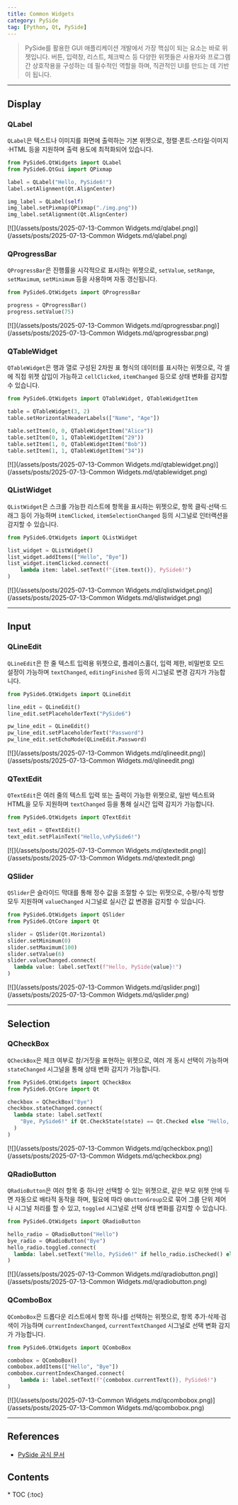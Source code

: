 ```yaml
---
title: Common Widgets
category: PySide
tag: [Python, Qt, PySide]
---
```


> PySide를 활용한 GUI 애플리케이션 개발에서 가장 핵심이 되는 요소는 바로 위젯입니다. 버튼, 입력창, 리스트, 체크박스 등 다양한 위젯들은 사용자와 프로그램 간 상호작용을 구성하는 데 필수적인 역할을 하며, 직관적인 UI를 만드는 데 기반이 됩니다.

---

## Display

### QLabel

`QLabel`은 텍스트나 이미지를 화면에 출력하는 기본 위젯으로, 정렬·폰트·스타일·이미지·HTML 등을 지원하며 출력 용도에 최적화되어 있습니다.

```python
from PySide6.QtWidgets import QLabel
from PySide6.QtGui import QPixmap

label = QLabel("Hello, PySide6!")
label.setAlignment(Qt.AlignCenter)

img_label = QLabel(self)
img_label.setPixmap(QPixmap("./img.png"))
img_label.setAlignment(Qt.AlignCenter)
```

[![](/assets/posts/2025-07-13-Common Widgets.md/qlabel.png)](/assets/posts/2025-07-13-Common Widgets.md/qlabel.png)

### QProgressBar

`QProgressBar`은 진행률을 시각적으로 표시하는 위젯으로, `setValue`, `setRange`, `setMaximum`, `setMinimum` 등을 사용하며 자동 갱신됩니다.

```python
from PySide6.QtWidgets import QProgressBar

progress = QProgressBar()
progress.setValue(75)
```

[![](/assets/posts/2025-07-13-Common Widgets.md/qprogressbar.png)](/assets/posts/2025-07-13-Common Widgets.md/qprogressbar.png)

### QTableWidget

`QTableWidget`은 행과 열로 구성된 2차원 표 형식의 데이터를 표시하는 위젯으로, 각 셀에 직접 위젯 삽입이 가능하고 `cellClicked`, `itemChanged` 등으로 상태 변화를 감지할 수 있습니다.

```python
from PySide6.QtWidgets import QTableWidget, QTableWidgetItem

table = QTableWidget(3, 2)
table.setHorizontalHeaderLabels(["Name", "Age"])

table.setItem(0, 0, QTableWidgetItem("Alice"))
table.setItem(0, 1, QTableWidgetItem("29"))
table.setItem(1, 0, QTableWidgetItem("Bob"))
table.setItem(1, 1, QTableWidgetItem("34"))
```

[![](/assets/posts/2025-07-13-Common Widgets.md/qtablewidget.png)](/assets/posts/2025-07-13-Common Widgets.md/qtablewidget.png)

### QListWidget

`QListWidget`은 스크롤 가능한 리스트에 항목을 표시하는 위젯으로, 항목 클릭·선택·드래그 등이 가능하며 `itemClicked`, `itemSelectionChanged` 등의 시그널로 인터랙션을 감지할 수 있습니다.

```python
from PySide6.QtWidgets import QListWidget

list_widget = QListWidget()
list_widget.addItems(["Hello", "Bye"])
list_widget.itemClicked.connect(
    lambda item: label.setText(f"{item.text()}, PySide6!")
)
```

[![](/assets/posts/2025-07-13-Common Widgets.md/qlistwidget.png)](/assets/posts/2025-07-13-Common Widgets.md/qlistwidget.png)

---

## Input

### QLineEdit

`QLineEdit`은 한 줄 텍스트 입력용 위젯으로, 플레이스홀더, 입력 제한, 비밀번호 모드 설정이 가능하며 `textChanged`, `editingFinished` 등의 시그널로 변경 감지가 가능합니다.

```python
from PySide6.QtWidgets import QLineEdit

line_edit = QLineEdit()
line_edit.setPlaceholderText("PySide6")

pw_line_edit = QLineEdit()
pw_line_edit.setPlaceholderText("Password")
pw_line_edit.setEchoMode(QLineEdit.Password)
```

[![](/assets/posts/2025-07-13-Common Widgets.md/qlineedit.png)](/assets/posts/2025-07-13-Common Widgets.md/qlineedit.png)

### QTextEdit

`QTextEdit`은 여러 줄의 텍스트 입력 또는 출력이 가능한 위젯으로, 일반 텍스트와 HTML을 모두 지원하며 `textChanged` 등을 통해 실시간 입력 감지가 가능합니다.

```python
from PySide6.QtWidgets import QTextEdit

text_edit = QTextEdit()
text_edit.setPlainText("Hello,\nPySide6!")
```

[![](/assets/posts/2025-07-13-Common Widgets.md/qtextedit.png)](/assets/posts/2025-07-13-Common Widgets.md/qtextedit.png)

### QSlider

`QSlider`은 슬라이드 막대를 통해 정수 값을 조절할 수 있는 위젯으로, 수평/수직 방향 모두 지원하며 `valueChanged` 시그널로 실시간 값 변경을 감지할 수 있습니다.

```python
from PySide6.QtWidgets import QSlider
from PySide6.QtCore import Qt

slider = QSlider(Qt.Horizontal)
slider.setMinimum(0)
slider.setMaximum(100)
slider.setValue(6)
slider.valueChanged.connect(
  lambda value: label.setText(f"Hello, PySide{value}!")
)
```

[![](/assets/posts/2025-07-13-Common Widgets.md/qslider.png)](/assets/posts/2025-07-13-Common Widgets.md/qslider.png)

---

## Selection

### QCheckBox

`QCheckBox`은 체크 여부로 참/거짓을 표현하는 위젯으로, 여러 개 동시 선택이 가능하며 `stateChanged` 시그널을 통해 상태 변화 감지가 가능합니다.

```python
from PySide6.QtWidgets import QCheckBox
from PySide6.QtCore import Qt

checkbox = QCheckBox("Bye")
checkbox.stateChanged.connect(
  lambda state: label.setText(
    "Bye, PySide6!" if Qt.CheckState(state) == Qt.Checked else "Hello, PySide6!"
  )
)
```

[![](/assets/posts/2025-07-13-Common Widgets.md/qcheckbox.png)](/assets/posts/2025-07-13-Common Widgets.md/qcheckbox.png)

### QRadioButton

`QRadioButton`은 여러 항목 중 하나만 선택할 수 있는 위젯으로, 같은 부모 위젯 안에 두면 자동으로 배타적 동작을 하며, 필요에 따라 `QButtonGroup`으로 묶어 그룹 단위 제어나 시그널 처리를 할 수 있고, `toggled` 시그널로 선택 상태 변화를 감지할 수 있습니다.

```python
from PySide6.QtWidgets import QRadioButton

hello_radio = QRadioButton("Hello")
bye_radio = QRadioButton("Bye")
hello_radio.toggled.connect(
  lambda: label.setText("Hello, PySide6!" if hello_radio.isChecked() else "Bye, PySide6!")
)
```

[![](/assets/posts/2025-07-13-Common Widgets.md/qradiobutton.png)](/assets/posts/2025-07-13-Common Widgets.md/qradiobutton.png)

### QComboBox

`QComboBox`은 드롭다운 리스트에서 항목 하나를 선택하는 위젯으로, 항목 추가·삭제·검색이 가능하며 `currentIndexChanged`, `currentTextChanged` 시그널로 선택 변화 감지가 가능합니다.

```python
from PySide6.QtWidgets import QComboBox

combobox = QComboBox()
combobox.addItems(["Hello", "Bye"])
combobox.currentIndexChanged.connect(
    lambda i: label.setText(f"{combobox.currentText()}, PySide6!")
)
```

[![](/assets/posts/2025-07-13-Common Widgets.md/qcombobox.png)](/assets/posts/2025-07-13-Common Widgets.md/qcombobox.png)

---

## References

- [PySide 공식 문서](https://doc.qt.io/qtforpython-6/)

<nav class="post-toc" markdown="1">
  <h2>Contents</h2>
* TOC
{:toc}
</nav>
